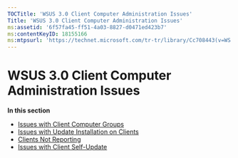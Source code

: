 ```yaml
---
TOCTitle: 'WSUS 3.0 Client Computer Administration Issues'
Title: 'WSUS 3.0 Client Computer Administration Issues'
ms:assetid: '6f57fa45-ff51-4a03-8827-d0471ed423b7'
ms:contentKeyID: 18155166
ms:mtpsurl: 'https://technet.microsoft.com/tr-tr/library/Cc708443(v=WS.10)'
---
```


WSUS 3.0 Client Computer Administration Issues
==============================================

**In this section**

-   [Issues with Client Computer Groups](https://technet.microsoft.com/9e3096f5-aff6-43df-9742-2461faf0e58a)
-   [Issues with Update Installation on Clients](https://technet.microsoft.com/f6f00668-dff9-4a22-996e-1d9d61c36847)
-   [Clients Not Reporting](https://technet.microsoft.com/fbe4fd59-5ff3-4e8d-8ec1-733a4f904ab2)
-   [Issues with Client Self-Update](https://technet.microsoft.com/0cfbb910-fa13-4d9d-9d53-24e85c8835d2)
